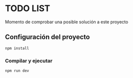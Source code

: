 # TODO LIST

Momento de comprobar una posible solución a este proyecto

## Configuración del proyecto

```sh
npm install
```

### Compilar y ejecutar

```sh
npm run dev
```
